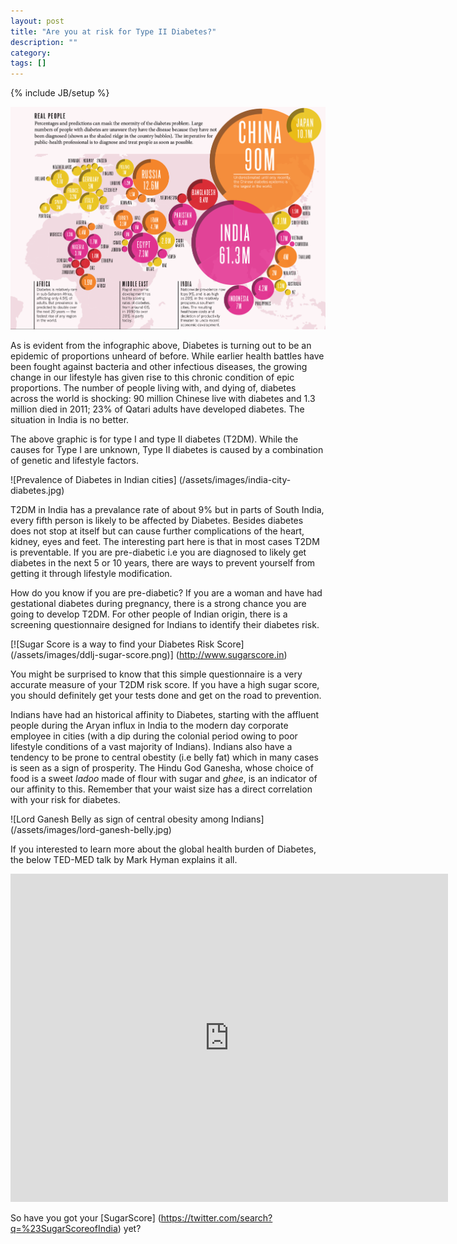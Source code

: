 ```yaml
---
layout: post
title: "Are you at risk for Type II Diabetes?"
description: ""
category: 
tags: []
---
```

{% include JB/setup %}

![Global Diabetes Risk Spread](/assets/images/global-diabetes-risk.png)


As is evident from the infographic above, Diabetes is turning out to be an epidemic of proportions unheard of before. While earlier health battles have been fought against bacteria and other infectious diseases, the growing change in our lifestyle has given rise to this chronic condition of epic proportions. The number of people living with, and dying of, diabetes across the world is shocking: 90 million Chinese live with diabetes and 1.3 million died in 2011; 23% of Qatari adults have developed diabetes. The situation in India is no better.

The above graphic is for type I and type II diabetes (T2DM). While the causes for Type I are unknown, Type II diabetes is caused by a combination of genetic and lifestyle factors.

  
![Prevalence of Diabetes in Indian cities] (/assets/images/india-city-diabetes.jpg)


T2DM in India has a prevalance rate of about 9% but in parts of South India, every fifth person is likely to be affected by Diabetes. Besides diabetes does not stop at itself but can cause further complications of the heart, kidney, eyes and feet. The interesting part here is that in most cases T2DM is preventable. If you are pre-diabetic i.e you are diagnosed to likely get diabetes in the next 5 or 10 years, there are ways to prevent yourself from getting it through lifestyle modification. 

How do you know if you are pre-diabetic? If you are a woman and have had gestational diabetes during pregnancy, there is a strong chance you are going to develop T2DM. For other people of Indian origin, there is a screening questionnaire designed for Indians to identify their diabetes risk.


[![Sugar Score is a way to find your Diabetes Risk Score] (/assets/images/ddlj-sugar-score.png)] (http://www.sugarscore.in)



You might be surprised to know that this simple questionnaire is a very accurate measure of your T2DM risk score. If you have a high sugar score, you should definitely get your tests done and get on the road to prevention.

Indians have had an historical affinity to Diabetes, starting with the affluent people during the Aryan influx in India to the modern day corporate employee in cities (with a dip during the colonial period owing to poor lifestyle conditions of a vast majority of Indians). Indians also have a tendency to be prone to central obestity (i.e belly fat) which in many cases is seen as a sign of prosperity. The Hindu God Ganesha, whose choice of food is a sweet *ladoo* made of flour with sugar and *ghee*, is an indicator of our affinity to this. Remember that your waist size has a direct correlation with your risk for diabetes.


![Lord Ganesh Belly as sign of central obesity among Indians] (/assets/images/lord-ganesh-belly.jpg)


If you interested to learn more about the global health burden of Diabetes, the below TED-MED talk by Mark Hyman explains it all.


<iframe width="700" height="525" src="http://www.youtube.com/embed/8dYTa6xhHlM?rel=0" frameborder="0" allowfullscreen="true"> </iframe>



So have you got your [SugarScore] (https://twitter.com/search?q=%23SugarScoreofIndia) yet?









